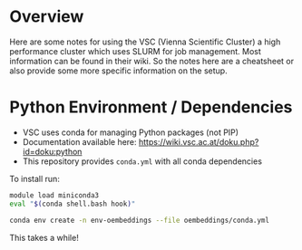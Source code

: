 # Overview

Here are some notes for using the VSC (Vienna Scientific Cluster) a high performance cluster which uses SLURM for job management. Most information can be found in their wiki. So the notes here are a cheatsheet or also provide some more specific information on the setup.

# Python Environment / Dependencies

- VSC uses conda for managing Python packages (not PIP)
- Documentation available here: https://wiki.vsc.ac.at/doku.php?id=doku:python
- This repository provides `conda.yml` with all conda dependencies

To install run:

```bash
module load miniconda3
eval "$(conda shell.bash hook)"

conda env create -n env-oembeddings --file oembeddings/conda.yml
```

This takes a while!

